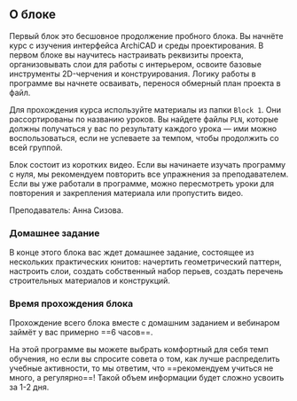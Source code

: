 ## О блоке

Первый блок это бесшовное продолжение пробного блока. Вы начнёте курс с изучения интерфейса ArchiCAD и среды проектирования. В первом блоке вы научитесь настраивать реквизиты проекта, организовывать слои для работы с интерьером, освоите базовые инструменты 2D-черчения и конструирования. Логику работы в программе вы начнете осваивать, перенося обмерный план проекта в файл.  

Для прохождения курса используйте материалы из папки `Block 1`. Они рассортированы по названию уроков. Вы найдете файлы `PLN`, которые должны получаться у вас по результату каждого урока — ими можно воспользоваться, если не успеваете за темпом, чтобы продолжить со всей группой.

Блок состоит из коротких видео. Если вы начинаете изучать программу с нуля, мы рекомендуем повторить все упражнения за преподавателем.  
Если вы уже работали в программе, можно пересмотреть уроки для повторения и закрепления материала или пропустить видео.

Преподаватель: Анна Сизова.

### Домашнее задание

В конце этого блока вас ждет домашнее задание, состоящее из нескольких практических юнитов: начертить геометрический паттерн, настроить слои, создать собственный набор перьев, создать перечень строительных материалов и конструкций.  

### Время прохождения блока

Прохождение всего блока вместе с домашним заданием и вебинаром займёт у вас примерно ==6 часов==.

На этой программе вы можете выбрать комфортный для себя темп обучения, но если вы спросите совета о том, как лучше распределить учебные активности, то мы ответим, что ==рекомендуем учиться не много, а регулярно==! Такой объем информации будет сложно усвоить за 1-2 дня.
